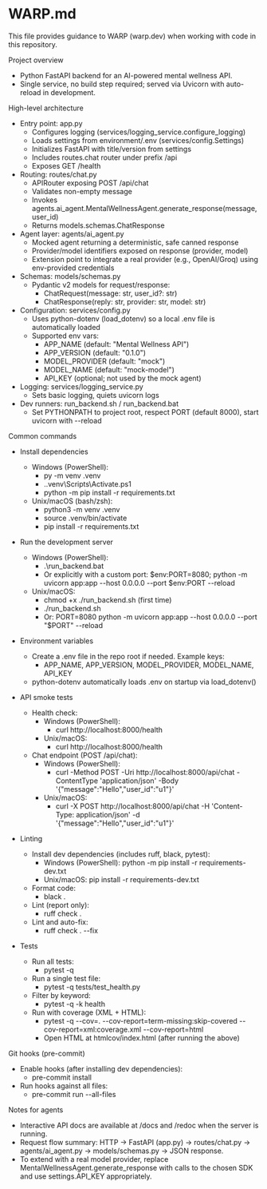 # WARP.md

This file provides guidance to WARP (warp.dev) when working with code in this repository.

Project overview
- Python FastAPI backend for an AI-powered mental wellness API.
- Single service, no build step required; served via Uvicorn with auto-reload in development.

High-level architecture
- Entry point: app.py
  - Configures logging (services/logging_service.configure_logging)
  - Loads settings from environment/.env (services/config.Settings)
  - Initializes FastAPI with title/version from settings
  - Includes routes.chat router under prefix /api
  - Exposes GET /health
- Routing: routes/chat.py
  - APIRouter exposing POST /api/chat
  - Validates non-empty message
  - Invokes agents.ai_agent.MentalWellnessAgent.generate_response(message, user_id)
  - Returns models.schemas.ChatResponse
- Agent layer: agents/ai_agent.py
  - Mocked agent returning a deterministic, safe canned response
  - Provider/model identifiers exposed on response (provider, model)
  - Extension point to integrate a real provider (e.g., OpenAI/Groq) using env-provided credentials
- Schemas: models/schemas.py
  - Pydantic v2 models for request/response:
    - ChatRequest(message: str, user_id?: str)
    - ChatResponse(reply: str, provider: str, model: str)
- Configuration: services/config.py
  - Uses python-dotenv (load_dotenv) so a local .env file is automatically loaded
  - Supported env vars:
    - APP_NAME (default: "Mental Wellness API")
    - APP_VERSION (default: "0.1.0")
    - MODEL_PROVIDER (default: "mock")
    - MODEL_NAME (default: "mock-model")
    - API_KEY (optional; not used by the mock agent)
- Logging: services/logging_service.py
  - Sets basic logging, quiets uvicorn logs
- Dev runners: run_backend.sh / run_backend.bat
  - Set PYTHONPATH to project root, respect PORT (default 8000), start uvicorn with --reload

Common commands
- Install dependencies
  - Windows (PowerShell):
    - py -m venv .venv
    - .\.venv\Scripts\Activate.ps1
    - python -m pip install -r requirements.txt
  - Unix/macOS (bash/zsh):
    - python3 -m venv .venv
    - source .venv/bin/activate
    - pip install -r requirements.txt

- Run the development server
  - Windows (PowerShell):
    - .\run_backend.bat
    - Or explicitly with a custom port: $env:PORT=8080; python -m uvicorn app:app --host 0.0.0.0 --port $env:PORT --reload
  - Unix/macOS:
    - chmod +x ./run_backend.sh (first time)
    - ./run_backend.sh
    - Or: PORT=8080 python -m uvicorn app:app --host 0.0.0.0 --port "$PORT" --reload

- Environment variables
  - Create a .env file in the repo root if needed. Example keys:
    - APP_NAME, APP_VERSION, MODEL_PROVIDER, MODEL_NAME, API_KEY
  - python-dotenv automatically loads .env on startup via load_dotenv()

- API smoke tests
  - Health check:
    - Windows (PowerShell):
      - curl http://localhost:8000/health
    - Unix/macOS:
      - curl http://localhost:8000/health
  - Chat endpoint (POST /api/chat):
    - Windows (PowerShell):
      - curl -Method POST -Uri http://localhost:8000/api/chat -ContentType 'application/json' -Body '{"message":"Hello","user_id":"u1"}'
    - Unix/macOS:
      - curl -X POST http://localhost:8000/api/chat -H 'Content-Type: application/json' -d '{"message":"Hello","user_id":"u1"}'

- Linting
  - Install dev dependencies (includes ruff, black, pytest):
    - Windows (PowerShell): python -m pip install -r requirements-dev.txt
    - Unix/macOS: pip install -r requirements-dev.txt
  - Format code:
    - black .
  - Lint (report only):
    - ruff check .
  - Lint and auto-fix:
    - ruff check . --fix

- Tests
  - Run all tests:
    - pytest -q
  - Run a single test file:
    - pytest -q tests/test_health.py
  - Filter by keyword:
    - pytest -q -k health
  - Run with coverage (XML + HTML):
    - pytest -q --cov=. --cov-report=term-missing:skip-covered --cov-report=xml:coverage.xml --cov-report=html
    - Open HTML at htmlcov/index.html (after running the above)

Git hooks (pre-commit)
- Enable hooks (after installing dev dependencies):
  - pre-commit install
- Run hooks against all files:
  - pre-commit run --all-files

Notes for agents
- Interactive API docs are available at /docs and /redoc when the server is running.
- Request flow summary: HTTP -> FastAPI (app.py) -> routes/chat.py -> agents/ai_agent.py -> models/schemas.py -> JSON response.
- To extend with a real model provider, replace MentalWellnessAgent.generate_response with calls to the chosen SDK and use settings.API_KEY appropriately.
